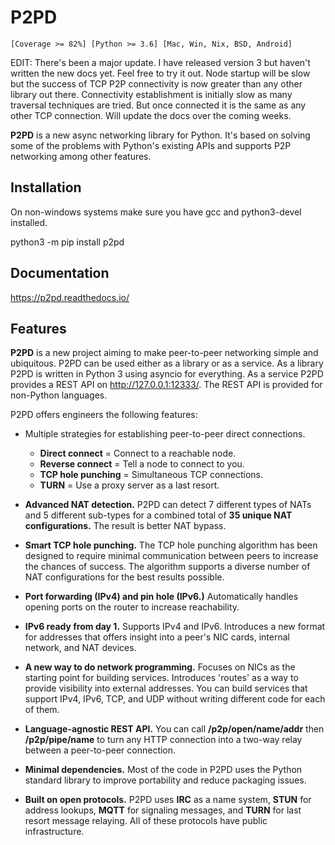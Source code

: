 # P2PD

``[Coverage >= 82%] [Python >= 3.6] [Mac, Win, Nix, BSD, Android]``

EDIT: There's been a major update. I have released version 3 but
haven't written the new docs yet. Feel free to try it out.
Node startup will be slow but the success of TCP P2P
connectivity is now greater than any other library out there.
Connectivity establishment is initially slow as many traversal
techniques are tried. But once connected it is the same as any
other TCP connection. Will update the docs over the coming weeks.

**P2PD** is a new async networking library for Python. It's based on solving some of the problems with Python's existing APIs and supports P2P networking among other features.

## Installation

On non-windows systems make sure you have gcc and python3-devel installed.

   python3 -m pip install p2pd

## Documentation

https://p2pd.readthedocs.io/

## Features

**P2PD** is a new project aiming to make peer-to-peer networking
simple and ubiquitous. P2PD can be used either as a library or as a service.
As a library P2PD is written in Python 3 using asyncio for everything.
As a service P2PD provides a REST API on http://127.0.0.1:12333/.
The REST API is provided for non-Python languages.

P2PD offers engineers the following features:

- Multiple strategies for establishing peer-to-peer direct connections.

  - **Direct connect** = Connect to a reachable node.
  - **Reverse connect** = Tell a node to connect to you.
  - **TCP hole punching** = Simultaneous TCP connections.
  - **TURN** = Use a proxy server as a last resort.
- **Advanced NAT detection.** P2PD can detect 7 different types of NATs and
   5 different sub-types for a combined total of **35 unique NAT
   configurations.** The result is better NAT bypass.
- **Smart TCP hole punching.** The TCP hole punching algorithm has been
   designed to require minimal communication between peers to increase
   the chances of success. The algorithm supports a diverse number of
   NAT configurations for the best results possible.
- **Port forwarding (IPv4) and pin hole (IPv6.)** Automatically
   handles opening ports on the router to increase reachability.
- **IPv6 ready from day 1.** Supports IPv4 and IPv6. Introduces a new
   format for addresses that offers insight into a peer's
   NIC cards, internal network, and NAT devices.
- **A new way to do network programming.** Focuses on NICs as the
   starting point for building services. Introduces 'routes' as a
   way to provide visibility into external addresses. You can build
   services that support IPv4, IPv6, TCP, and UDP without writing
   different code for each of them.
- **Language-agnostic REST API.** You can call **/p2p/open/name/addr**
   then **/p2p/pipe/name** to turn any HTTP connection into a two-way relay
   between a peer-to-peer connection.
- **Minimal dependencies.** Most of the code in P2PD uses the Python
  standard library to improve portability and reduce packaging issues.
- **Built on open protocols.** P2PD uses **IRC** as a name system,
   **STUN** for address lookups, **MQTT** for signaling messages, and
   **TURN** for last resort message relaying.
   All of these protocols have public infrastructure.
